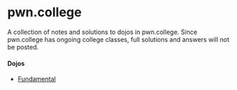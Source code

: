 # pwn.college

A collection of notes and solutions to dojos in pwn.college. Since pwn.college has ongoing college classes, full solutions and answers will not be posted.

#### Dojos 
- [Fundamental]()
